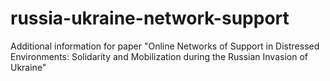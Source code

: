 # russia-ukraine-network-support

Additional information for paper "Online Networks of Support in Distressed Environments: Solidarity and Mobilization during the Russian Invasion of Ukraine"
